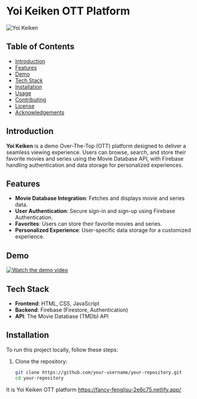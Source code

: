 # Yoi Keiken OTT Platform

![Yoi Keiken](https://drive.google.com/file/d/1O-8skgyYzxDceRBbZ5s05ssK9x2GYu13/view?usp=drive_link) <!-- Replace with your project's logo -->

## Table of Contents

- [Introduction](#introduction)
- [Features](#features)
- [Demo](#demo)
- [Tech Stack](#tech-stack)
- [Installation](#installation)
- [Usage](#usage)
- [Contributing](#contributing)
- [License](#license)
- [Acknowledgements](#acknowledgements)

## Introduction

**Yoi Keiken** is a demo Over-The-Top (OTT) platform designed to deliver a seamless viewing experience. Users can browse, search, and store their favorite movies and series using the Movie Database API, with Firebase handling authentication and data storage for personalized experiences.

## Features

- **Movie Database Integration**: Fetches and displays movie and series data.
- **User Authentication**: Secure sign-in and sign-up using Firebase Authentication.
- **Favorites**: Users can store their favorite movies and series.
- **Personalized Experience**: User-specific data storage for a customized experience.

## Demo

[![Watch the demo video](https://img.youtube.com/vi/your-syvMPwN3zjY/hqdefault.jpg)](https://www.youtube.com/watch?v=syvMPwN3zjY)
<!-- Replace "your-video-id" with the actual YouTube video ID. -->

## Tech Stack

- **Frontend**: HTML, CSS, JavaScript
- **Backend**: Firebase (Firestore, Authentication)
- **API**: The Movie Database (TMDb) API

## Installation

To run this project locally, follow these steps:

1. Clone the repository:
   ```sh
   git clone https://github.com/your-username/your-repository.git
   cd your-repository

It is Yoi Keiken OTT platform
https://fancy-fenglisu-2e6c75.netlify.app/

